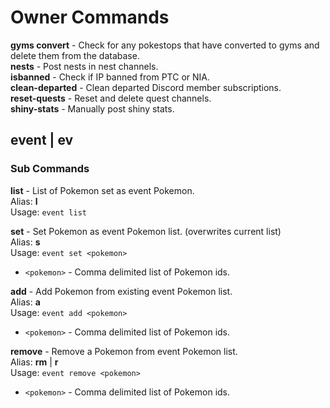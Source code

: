 # Owner Commands

**gyms convert** - Check for any pokestops that have converted to gyms and delete them from the database.  
**nests** - Post nests in nest channels.  
**isbanned** - Check if IP banned from PTC or NIA.  
**clean-departed** - Clean departed Discord member subscriptions.  
**reset-quests** - Reset and delete quest channels.  
**shiny-stats** - Manually post shiny stats.  

## **event** | **ev**  

### Sub Commands  

**list** - List of Pokemon set as event Pokemon.  
Alias: **l**  
Usage: `event list`  

**set** - Set Pokemon as event Pokemon list. (overwrites current list)  
Alias: **s**  
Usage: `event set <pokemon>`  

* `<pokemon>` - Comma delimited list of Pokemon ids.  

**add** - Add Pokemon from existing event Pokemon list.  
Alias: **a**  
Usage: `event add <pokemon>`  

* `<pokemon>` - Comma delimited list of Pokemon ids.  

**remove** - Remove a Pokemon from event Pokemon list.  
Alias: **rm** | **r**  
Usage: `event remove <pokemon>`  

* `<pokemon>` - Comma delimited list of Pokemon ids.  